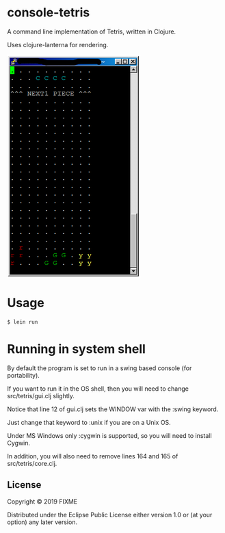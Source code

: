 # console-tetris
A command line implementation of Tetris, written in Clojure.

Uses clojure-lanterna for rendering.

![Alt text](./screenshot_1.png?raw=true "Title")

# Usage


    $ lein run
    
# Running in system shell

By default the program is set to run in a swing based console (for portability).

If you want to run it in the OS shell, then you will need to change src/tetris/gui.clj slightly.

Notice that line 12 of gui.clj sets the WINDOW var with the :swing keyword.

Just change that keyword to :unix if you are on a Unix OS.

Under MS Windows only :cygwin is supported, so you will need to install Cygwin.

In addition, you will also need to remove lines 164 and 165 of src/tetris/core.clj.

## License

Copyright © 2019 FIXME

Distributed under the Eclipse Public License either version 1.0 or (at
your option) any later version.
